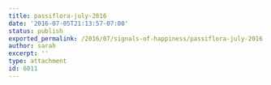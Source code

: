 ```yaml
---
title: passiflora-july-2016
date: '2016-07-05T21:13:57-07:00'
status: publish
exported_permalink: /2016/07/signals-of-happiness/passiflora-july-2016
author: sarah
excerpt: ''
type: attachment
id: 6011
---
```

<!DOCTYPE html PUBLIC "-//W3C//DTD HTML 4.0 Transitional//EN" "http://www.w3.org/TR/REC-html40/loose.dtd">
<?xml encoding="UTF-8">
